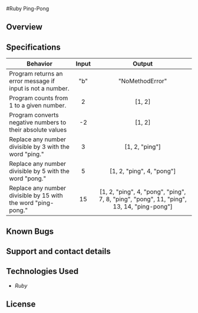 #Ruby Ping-Pong

## Overview

## Specifications

| Behavior | Input | Output |
|----------|:-----:|:------:|
| Program returns an error message if input is not a number. | "b" | "NoMethodError" |
| Program counts from 1 to a given number. | 2 | [1, 2] |
| Program converts negative numbers to their absolute values | -2 | [1, 2] |
| Replace any number divisible by 3 with the word "ping." | 3 | [1, 2, "ping"] |
| Replace any number divisible by 5 with the word "pong." | 5 | [1, 2, "ping", 4, "pong"] |
| Replace any number divisible by 15 with the word "ping-pong." | 15 | [1, 2, "ping", 4, "pong", "ping", 7, 8, "ping", "pong", 11, "ping", 13, 14, "ping-pong"] |


## Known Bugs

## Support and contact details

## Technologies Used

* _Ruby_

## License

